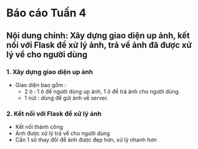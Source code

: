 # Báo cáo Tuần 4
## Nội dung chính: Xây dựng giao diện up ảnh, kết nối với Flask để xử lý ảnh, trả về ảnh đã được xử lý về cho người dùng 

### 1. Xây dựng giao diện up ảnh

* Giao diện bao gồm :
  - 2 ô : 1 ô để người dùng up ảnh, 1 ô để trả ảnh cho người dùng.
  - 1 nút :  dùng để gửi ảnh về server.
### 2. Kết nối với Flask để xử lý ảnh

* Kết nối thành công
* Ảnh được xử lý trả về cho người dùng
* Cần 1 số thay đổi để ảnh được đẹp hơn, xử lý nhanh hơn

